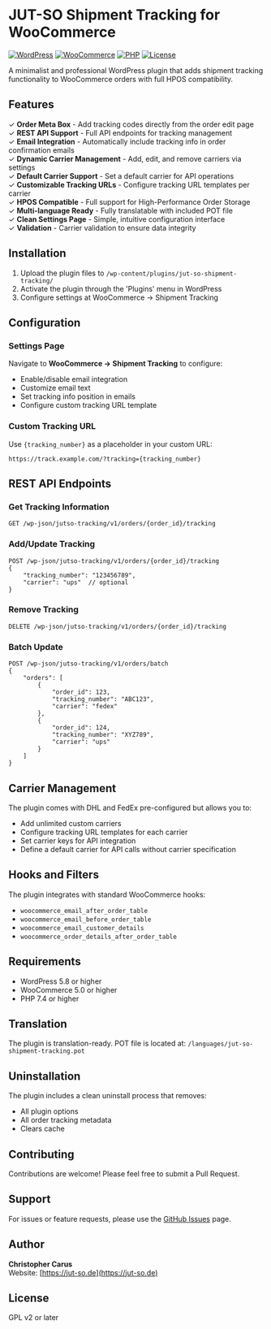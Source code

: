 # JUT-SO Shipment Tracking for WooCommerce

[![WordPress](https://img.shields.io/badge/WordPress-5.8%2B-blue)](https://wordpress.org/)
[![WooCommerce](https://img.shields.io/badge/WooCommerce-5.0%2B-purple)](https://woocommerce.com/)
[![PHP](https://img.shields.io/badge/PHP-7.4%2B-777BB4)](https://php.net/)
[![License](https://img.shields.io/badge/License-GPL%20v2-green)](https://www.gnu.org/licenses/gpl-2.0.html)

A minimalist and professional WordPress plugin that adds shipment tracking functionality to WooCommerce orders with full HPOS compatibility.

## Features

✓ **Order Meta Box** - Add tracking codes directly from the order edit page  
✓ **REST API Support** - Full API endpoints for tracking management  
✓ **Email Integration** - Automatically include tracking info in order confirmation emails  
✓ **Dynamic Carrier Management** - Add, edit, and remove carriers via settings  
✓ **Default Carrier Support** - Set a default carrier for API operations  
✓ **Customizable Tracking URLs** - Configure tracking URL templates per carrier  
✓ **HPOS Compatible** - Full support for High-Performance Order Storage  
✓ **Multi-language Ready** - Fully translatable with included POT file  
✓ **Clean Settings Page** - Simple, intuitive configuration interface  
✓ **Validation** - Carrier validation to ensure data integrity

## Installation

1. Upload the plugin files to `/wp-content/plugins/jut-so-shipment-tracking/`
2. Activate the plugin through the 'Plugins' menu in WordPress
3. Configure settings at WooCommerce → Shipment Tracking

## Configuration

### Settings Page
Navigate to **WooCommerce → Shipment Tracking** to configure:
- Enable/disable email integration
- Customize email text
- Set tracking info position in emails
- Configure custom tracking URL template

### Custom Tracking URL
Use `{tracking_number}` as a placeholder in your custom URL:
```
https://track.example.com/?tracking={tracking_number}
```

## REST API Endpoints

### Get Tracking Information
```
GET /wp-json/jutso-tracking/v1/orders/{order_id}/tracking
```

### Add/Update Tracking
```
POST /wp-json/jutso-tracking/v1/orders/{order_id}/tracking
{
    "tracking_number": "123456789",
    "carrier": "ups"  // optional
}
```

### Remove Tracking
```
DELETE /wp-json/jutso-tracking/v1/orders/{order_id}/tracking
```

### Batch Update
```
POST /wp-json/jutso-tracking/v1/orders/batch
{
    "orders": [
        {
            "order_id": 123,
            "tracking_number": "ABC123",
            "carrier": "fedex"
        },
        {
            "order_id": 124,
            "tracking_number": "XYZ789",
            "carrier": "ups"
        }
    ]
}
```

## Carrier Management

The plugin comes with DHL and FedEx pre-configured but allows you to:
- Add unlimited custom carriers
- Configure tracking URL templates for each carrier
- Set carrier keys for API integration
- Define a default carrier for API calls without carrier specification

## Hooks and Filters

The plugin integrates with standard WooCommerce hooks:
- `woocommerce_email_after_order_table`
- `woocommerce_email_before_order_table`
- `woocommerce_email_customer_details`
- `woocommerce_order_details_after_order_table`

## Requirements

- WordPress 5.8 or higher
- WooCommerce 5.0 or higher
- PHP 7.4 or higher

## Translation

The plugin is translation-ready. POT file is located at:
`/languages/jut-so-shipment-tracking.pot`

## Uninstallation

The plugin includes a clean uninstall process that removes:
- All plugin options
- All order tracking metadata
- Clears cache

## Contributing

Contributions are welcome! Please feel free to submit a Pull Request.

## Support

For issues or feature requests, please use the [GitHub Issues](https://github.com/yourusername/jut-so-shipment-tracking/issues) page.

## Author

**Christopher Carus**  
Website: [https://jut-so.de](https://jut-so.de)

## License

GPL v2 or later